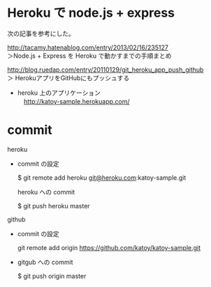 
Heroku で node.js + express
============================

 次の記事を参考にした。
 
 http://tacamy.hatenablog.com/entry/2013/02/16/235127  
 ＞Node.js + Express を Heroku で動かすまでの手順まとめ
 
 http://blog.ruedap.com/entry/20110129/git_heroku_app_push_github  
 ＞ HerokuアプリをGitHubにもプッシュする
 

* heroku 上のアプリケーション  
　http://katoy-sample.herokuapp.com/

commit 
========

heroku 

- commit の設定

    $ git remote add heroku git@heroku.com:katoy-sample.git

  heroku への commit 

    $ git push heroku master 

github

- commit の設定  

    git remote add origin https://github.com/katoy/katoy-sample.git

- gitgub への commit

    $ git push origin master 
